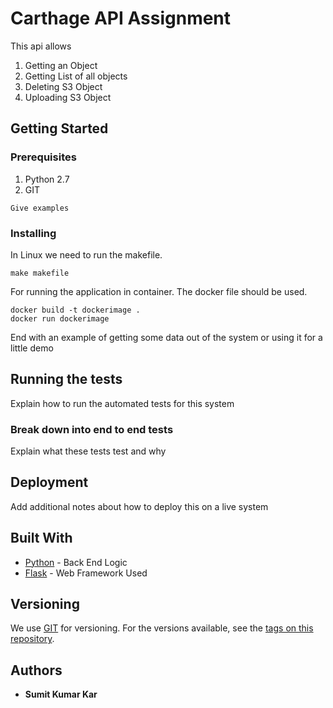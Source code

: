 # Carthage API Assignment

This api allows 
1. Getting an Object
2. Getting List of all objects
3. Deleting S3 Object
4. Uploading S3 Object

## Getting Started



### Prerequisites

1. Python 2.7
2. GIT

```
Give examples
```

### Installing

In Linux we need to run the makefile.

```
make makefile
```
For running the application in container.
The docker file should be used.

```
docker build -t dockerimage .
docker run dockerimage
```


End with an example of getting some data out of the system or using it for a little demo

## Running the tests

Explain how to run the automated tests for this system

### Break down into end to end tests

Explain what these tests test and why


## Deployment

Add additional notes about how to deploy this on a live system

## Built With

* [Python](https://www.python.org/download/releases/2.7/) - Back End Logic
* [Flask](http://flask.pocoo.org/docs/1.0/) - Web Framework Used


## Versioning

We use [GIT](http://semver.org/) for versioning. For the versions available, see the [tags on this repository](https://github.com/your/project/tags). 

## Authors

* **Sumit Kumar Kar** 


